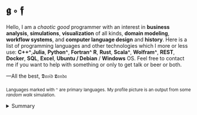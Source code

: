 # 𝖌 ∘ 𝖋

Hello, I am a _chaotic good_ programmer with an interest in __business analysis__, __simulations__, __visualization__ of all kinds, __domain modeling__, __workflow systems__, and __computer language design__ and __history__. Here is a list of programming languages and other technologies which I more or less use: __C++^__,__Julia__, __Python^__, __Fortran^__  __R__, __Rust__, __Scala^__, __Wolfram^__, __REST__, __Docker__, __SQL__, __Excel__, __Ubuntu / Debian__ / __Windows__ OS. Feel free to contact me if you want to help with something or only to get talk or beer or both.

&mdash;All the best, 𝕯𝔞𝔳𝔦𝔡 𝕷𝔞𝔫𝔡𝔞

<sub>Languages marked with `^` are primary languages.</sub>
<sub>My profile picture is an output from some _random walk_ simulation.</sub>

<details>
<summary>Summary</summary>
<img src="http://www.madmusick.cz/obaly/darkthrone_under-a-funeral-moon-big.jpg" width="100%" />
<blockquote>
    Code tells you how; Comments tell you why.</br>
    &mdash;Jeff Atwood (aka Coding Horror)
</blockquote>
</details>
